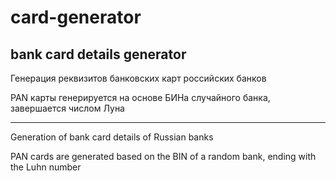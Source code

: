 # card-generator
bank card details generator
-----
Генерация реквизитов банковских карт российских банков

PAN карты генерируется на основе БИНа случайного банка, завершается числом Луна

-----
Generation of bank card details of Russian banks

PAN cards are generated based on the BIN of a random bank, ending with the Luhn number
